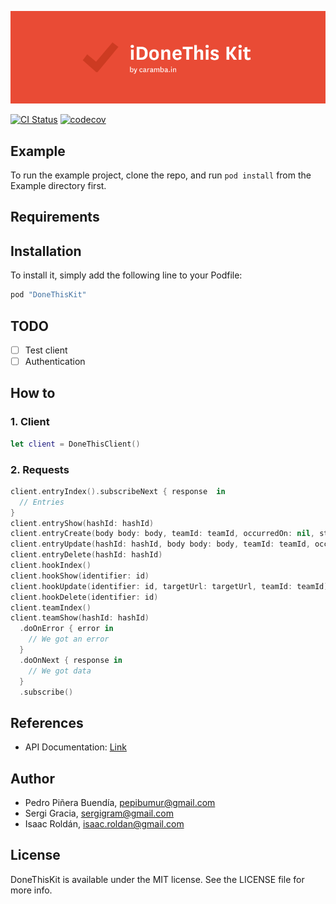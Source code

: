 ![logo](assets/idonethis-kit-logo.png)

[![CI Status](http://img.shields.io/travis/carambalabs/DoneThisKit.svg?style=flat)](https://travis-ci.org/carambalabs/DoneThisKit)
[![codecov](https://codecov.io/gh/carambalabs/DoneThisKit/branch/master/graph/badge.svg)](https://codecov.io/gh/carambalabs/DoneThisKit)

## Example

To run the example project, clone the repo, and run `pod install` from the Example directory first.

## Requirements

## Installation

To install it, simply add the following line to your Podfile:

```ruby
pod "DoneThisKit"
```

## TODO
- [ ] Test client
- [ ] Authentication

## How to

### 1. Client

```swift
let client = DoneThisClient()
```

### 2. Requests

```swift
client.entryIndex().subscribeNext { response  in
  // Entries
}
client.entryShow(hashId: hashId)
client.entryCreate(body body: body, teamId: teamId, occurredOn: nil, status: .Done)
client.entryUpdate(hashId: hashId, body body: body, teamId: teamId, occurredOn: nil, status: .Done)
client.entryDelete(hashId: hashId)
client.hookIndex()
client.hookShow(identifier: id)
client.hookUpdate(identifier: id, targetUrl: targetUrl, teamId: teamId)
client.hookDelete(identifier: id)
client.teamIndex()
client.teamShow(hashId: hashId)
  .doOnError { error in
    // We got an error
  }
  .doOnNext { response in
    // We got data
  }
  .subscribe()
```

## References
- API Documentation: [Link](https://i-done-this.readme.io/docs)

## Author

- Pedro Piñera Buendía, pepibumur@gmail.com
- Sergi Gracia, sergigram@gmail.com
- Isaac Roldán, isaac.roldan@gmail.com

## License

DoneThisKit is available under the MIT license. See the LICENSE file for more info.
